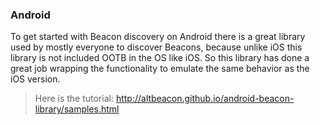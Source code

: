 ### Android

To get started with Beacon discovery on Android there is a great library used by mostly everyone to discover Beacons, because unlike iOS this library is not included OOTB in the OS like iOS. So this library has done a great job wrapping the functionality to emulate the same behavior as the iOS version.

>Here is the tutorial: http://altbeacon.github.io/android-beacon-library/samples.html
